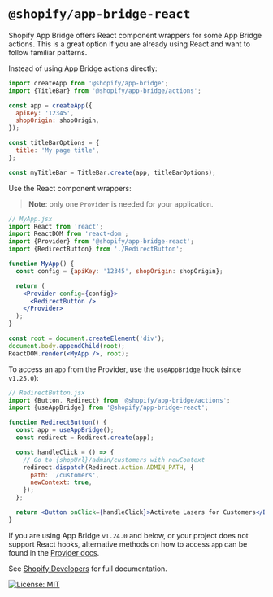 # `@shopify/app-bridge-react`

Shopify App Bridge offers React component wrappers for some App Bridge actions. This is a great option if you are already using React and want to follow familiar patterns.

Instead of using App Bridge actions directly:

```js
import createApp from '@shopify/app-bridge';
import {TitleBar} from '@shopify/app-bridge/actions';

const app = createApp({
  apiKey: '12345',
  shopOrigin: shopOrigin,
});

const titleBarOptions = {
  title: 'My page title',
};

const myTitleBar = TitleBar.create(app, titleBarOptions);
```

Use the React component wrappers:

> **Note**: only one `Provider` is needed for your application.

```jsx
// MyApp.jsx
import React from 'react';
import ReactDOM from 'react-dom';
import {Provider} from '@shopify/app-bridge-react';
import {RedirectButton} from './RedirectButton';

function MyApp() {
  const config = {apiKey: '12345', shopOrigin: shopOrigin};

  return (
    <Provider config={config}>
      <RedirectButton />
    </Provider>
  );
}

const root = document.createElement('div');
document.body.appendChild(root);
ReactDOM.render(<MyApp />, root);
```

To access an `app` from the Provider, use the `useAppBridge` hook (since `v1.25.0`):

```jsx
// RedirectButton.jsx
import {Button, Redirect} from '@shopify/app-bridge/actions';
import {useAppBridge} from '@shopify/app-bridge-react';

function RedirectButton() {
  const app = useAppBridge();
  const redirect = Redirect.create(app);

  const handleClick = () => {
    // Go to {shopUrl}/admin/customers with newContext
    redirect.dispatch(Redirect.Action.ADMIN_PATH, {
      path: '/customers',
      newContext: true,
    });
  };

  return <Button onClick={handleClick}>Activate Lasers for Customers</Button>;
}
```

If you are using App Bridge `v1.24.0` and below, or your project does not support React hooks, alternative methods on how to access `app` can be found in the [Provider docs](https://shopify.dev/tools/app-bridge/react-components/provider#accessing-the-app-bridge-client-directly).

See [Shopify Developers](https://shopify.dev/tools/app-bridge/react-components) for full documentation.

[![License: MIT](https://img.shields.io/badge/License-MIT-green.svg)](LICENSE.md)
